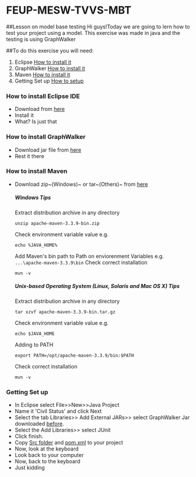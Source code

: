 # FEUP-MESW-TVVS-MBT
##Lesson on model base testing
Hi guys!Today we are going to lern how to test your project using a model.
This exercise was made in java and the testing is using GraphWalker

##To do this exercise you will need:
1. Eclipse [How to install it](#how-to-install-eclipse-ide)
2. GraphWalker [How to install it](#how-to-install-graphwalker)
3. Maven [How to install it](#how-to-install-maven)
4. Getting Set up [How to setup](#getting-set-up)


### How to install Eclipse IDE
- Download from [here](https://eclipse.org/downloads/)
- Install it
- What? Is just that

### How to install GraphWalker
- Download jar file from [here](http://graphwalker.github.io/content/archive/graphwalker-cli-3.4.2.jar)
- Rest it there

### How to install Maven
- Download zip~(Windows)~ or tar~(Others)~ from [here](http://maven.apache.org/download.cgi)

    ##### Windows Tips
    Extract distribution archive in any directory
    ```
    unzip apache-maven-3.3.9-bin.zip
    ```
    Check environment variable value e.g.
    ```
    echo %JAVA_HOME%
    ```
    Add Maven's bin path to Path on enviorenment Variables
    e.g.``` ...\apache-maven-3.3.9\bin```
    Check correct installation
    ```
    mvn -v
    ```
    ##### Unix-based Operating System (Linux, Solaris and Mac OS X) Tips
    Extract distribution archive in any directory
    ```
    tar xzvf apache-maven-3.3.9-bin.tar.gz
    ```
    Check environment variable value e.g.
    ```
    echo $JAVA_HOME
    ```
    Adding to PATH
    ```
    export PATH=/opt/apache-maven-3.3.9/bin:$PATH
    ```
    Check correct installation
    ```
    mvn -v
    ```
    
### Getting Set up
- In Eclipse select File>>New>>Java Project
- Name it 'Civil Status' and click Next
- Select the tab Libraries>> Add External JARs>> select GraphWalker Jar downloaded [before](#how-to-install-graphwalker).
- Select the Add Libraries>> select JUnit
- Click finish.
- Copy  [Src folder](https://github.com/JGEsteves89/FEUP-MESW-TVVS-MBT/tree/cb108d562b80e1417f1e3c21aabf7b4ff249be0c/src) and [pom.xml](https://github.com/JGEsteves89/FEUP-MESW-TVVS-MBT/blob/cb108d562b80e1417f1e3c21aabf7b4ff249be0c/pom.xml) to your project
- Now, look at the keyboard
- Look back to your computer
- Now, back to the keyboard
- Just kidding
